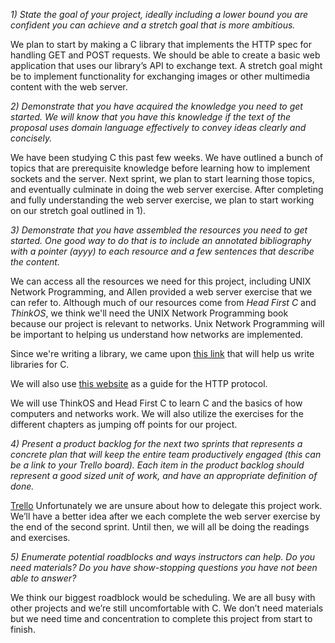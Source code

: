 *1) State the goal of your project, ideally including a lower bound you are confident you can achieve and a stretch goal that is more ambitious.*

We plan to start by making a C library that implements the HTTP spec for handling GET and POST requests. We should be able to create a basic web application that uses our library’s API to exchange text. A stretch goal might be to implement functionality for exchanging images or other multimedia content with the web server.

*2) Demonstrate that you have acquired the knowledge you need to get started.  We will know that you have this knowledge if the text of the proposal uses domain language effectively to convey ideas clearly and concisely.*


We have been studying C this past few weeks. We have outlined a bunch of topics that are prerequisite knowledge before learning how to implement sockets and the server. Next sprint, we plan to start learning those topics, and eventually culminate in doing the web server exercise. After completing and fully understanding  the web server exercise, we plan to start working on our stretch goal outlined in 1).

*3) Demonstrate that you have assembled the resources you need to get started.  One good way to do that is to include an annotated bibliography with a pointer (ayyy) to each resource and a few sentences that describe the content.*


We can access all the resources we need for this project, including UNIX Network Programming, and Allen provided a web server exercise that we can refer to. Although much of our resources come from *Head First C* and *ThinkOS*, we think we'll need the UNIX Network Programming book because our project is relevant to networks. Unix Network Programming will be important to helping us understand how networks are implemented.

Since we're writing a library, we came upon [this link](http://www.cs.dartmouth.edu/%7Ecampbell/cs50/buildlib.html) that will help us write libraries for C.

We will also use [this website](https://tools.ietf.org/html/rfc2616) as a guide for the HTTP protocol.

We will use ThinkOS and Head First C to learn C and the basics of how computers and networks work. We will also utilize the exercises for the different chapters as jumping off points for our project.

*4) Present a product backlog for the next two sprints that represents a concrete plan that will keep the entire team productively engaged (this can be a link to your Trello board).  Each item in the product backlog should represent a good sized unit of work, and have an appropriate definition of done.*

[Trello](https://trello.com/b/FRsVFBpp)
Unfortunately we are unsure about how to delegate this project work. We’ll have a better idea after we each complete the web server exercise by the end of the second sprint. Until then, we will all be doing the readings and exercises.

*5) Enumerate potential roadblocks and ways instructors can help.  Do you need materials?  Do you have show-stopping questions you have not been able to answer?*

We think our biggest roadblock would be scheduling. We are all busy with other projects and we’re still uncomfortable with C. We don’t need materials but we need time and concentration to complete this project from start to finish.

